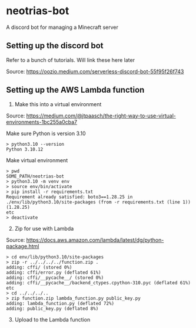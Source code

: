 # neotrias-bot
A discord bot for managing a Minecraft server

## Setting up the discord bot
Refer to a bunch of tutorials. Will link these here later

Source: https://oozio.medium.com/serverless-discord-bot-55f95f26f743

## Setting up the AWS Lambda function
1. Make this into a virtual environment

Source: https://medium.com/@jtpaasch/the-right-way-to-use-virtual-environments-1bc255a0cba7

Make sure Python is version 3.10

```
> python3.10 --version
Python 3.10.12
```

Make virtual environment
```
> pwd
SOME_PATH/neotrias-bot
> python3.10 -m venv env
> source env/bin/activate
> pip install -r requirements.txt
Requirement already satisfied: boto3==1.28.25 in ./env/lib/python3.10/site-packages (from -r requirements.txt (line 1)) (1.28.25)
etc
> deactivate
```

2. Zip for use with Lambda

Source: https://docs.aws.amazon.com/lambda/latest/dg/python-package.html

```
> cd env/lib/python3.10/site-packages
> zip -r ../../../../function.zip .
adding: cffi/ (stored 0%)
adding: cffi/error.py (deflated 61%)
adding: cffi/__pycache__/ (stored 0%)
adding: cffi/__pycache__/backend_ctypes.cpython-310.pyc (deflated 61%)
etc
> cd ../../../..
> zip function.zip lambda_function.py public_key.py
adding: lambda_function.py (deflated 72%)
adding: public_key.py (deflated 8%)
```

3. Upload to the Lambda function
